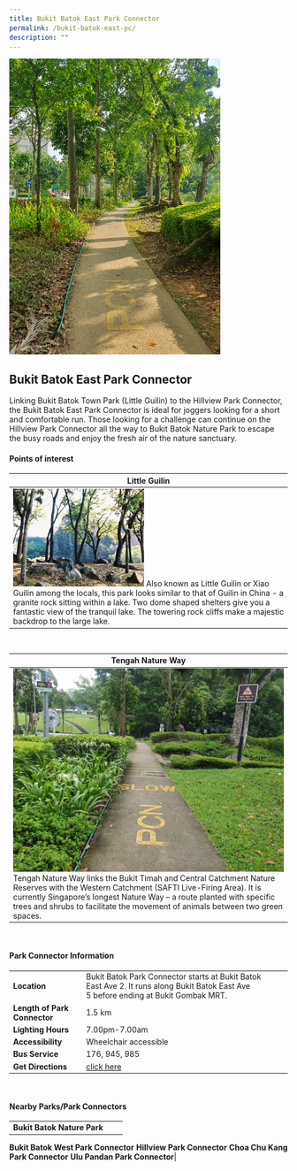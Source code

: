 ```yaml
---
title: Bukit Batok East Park Connector
permalink: /bukit-batok-east-pc/
description: ""
---
```

![Bukit Batok East Park Connector](/images/bukit%20batok%20east%20park%20connector.jpg)[](/images/alexandra%20garden%20trail%20.jpg)

## Bukit Batok East Park Connector

Linking Bukit Batok Town Park (Little Guilin) to the Hillview Park Connector, the Bukit Batok East Park Connector is ideal for joggers looking for a short and comfortable run. Those looking for a challenge can continue on the Hillview Park Connector all the way to Bukit Batok Nature Park to escape the busy roads and enjoy the fresh air of the nature sanctuary.


#### Points of interest

| **Little Guilin**| 
| -------- | 
|![Little Guilin](/images/little%20guilin.JPG) Also known as Little Guilin or Xiao Guilin among the locals, this park looks similar to that of Guilin in China - a granite rock sitting within a lake. Two dome shaped shelters give you a fantastic view of the tranquil lake. The towering rock cliffs make a majestic backdrop to the large lake. |

<br>

| **Tengah Nature Way**|
| -------- | 
|![Tengah Nature Way](/images/tengah%20nature%20way.jpg) Tengah Nature Way links the Bukit Timah and Central Catchment Nature Reserves with the Western Catchment (SAFTI Live-Firing Area). It is currently Singapore’s longest Nature Way – a route planted with specific trees and shrubs to facilitate the movement of animals between two green spaces. |

<br>

#### Park Connector Information

|  |  |  |
| -------- | -------- | -------- |
| **Location** | Bukit Batok Park Connector starts at&nbsp;Bukit Batok East Ave 2. It runs along&nbsp;Bukit Batok East Ave 5&nbsp;before ending at&nbsp;Bukit Gombak MRT.|
| **Length of Park Connector** | 1.5 km  |
| **Lighting Hours** | 7.00pm-7.00am |
| **Accessibility** | Wheelchair accessible|
| **Bus Service** | 176, 945, 985 |
| **Get Directions** | [click here](https://www.onemap.gov.sg/?lat=1.3542974&amp;lng=103.7549479) |

<br>

#### Nearby Parks/Park Connectors

|   |  |  |
| -------- | -------- | -------- |
| **Bukit Batok Nature Park**
**Bukit Batok West Park Connector**
**Hillview Park Connector**
**Choa Chu Kang Park Connector**
**Ulu Pandan Park Connector**|
